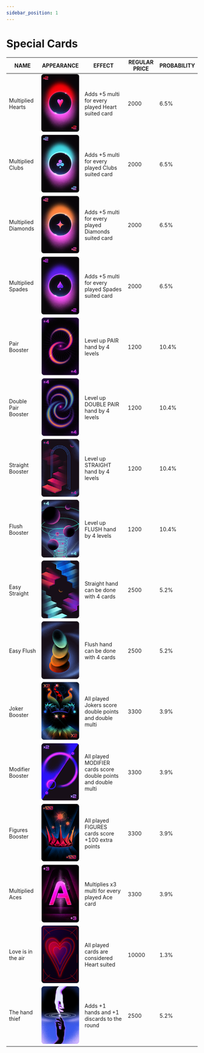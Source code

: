 ```yaml
---
sidebar_position: 1
---
```


# Special Cards

| NAME                | APPEARANCE | EFFECT                                                    | REGULAR PRICE | PROBABILITY |
|---------------------|------------|------------------------------------------------------------|---------------|-------------|
| Multiplied Hearts   |![](./img/effect/300.png)| Adds +5 multi for every played Heart suited card            | 2000          | 6.5%        |
| Multiplied Clubs    |![](./img/effect/301.png)| Adds +5 multi for every played Clubs suited card            | 2000          | 6.5%        |
| Multiplied Diamonds |![](./img/effect/302.png)| Adds +5 multi for every played Diamonds suited card         | 2000          | 6.5%        |
| Multiplied Spades   |![](./img/effect/303.png)| Adds +5 multi for every played Spades suited card           | 2000          | 6.5%        |
| Pair Booster        |![](./img/effect/304.png)| Level up PAIR hand by 4 levels                              | 1200          | 10.4%       |
| Double Pair Booster |![](./img/effect/305.png)| Level up DOUBLE PAIR hand by 4 levels                       | 1200          | 10.4%       |
| Straight Booster    |![](./img/effect/306.png)| Level up STRAIGHT hand by 4 levels                          | 1200          | 10.4%       |
| Flush Booster       |![](./img/effect/307.png)| Level up FLUSH hand by 4 levels                             | 1200          | 10.4%       |
| Easy Straight       |![](./img/effect/308.png)| Straight hand can be done with 4 cards                      | 2500          | 5.2%        |
| Easy Flush          |![](./img/effect/309.png)| Flush hand can be done with 4 cards                         | 2500          | 5.2%        |
| Joker Booster       |![](./img/effect/310.png)| All played Jokers score double points and double multi      | 3300          | 3.9%        |
| Modifier Booster    |![](./img/effect/311.png)| All played MODIFIER cards score double points and double multi | 3300        | 3.9%        |
| Figures Booster     |![](./img/effect/312.png)| All played FIGURES cards score +100 extra points            | 3300          | 3.9%        |
| Multiplied Aces     |![](./img/effect/313.png)| Multiplies x3 multi for every played Ace card               | 3300          | 3.9%        |
| Love is in the air  |![](./img/effect/314.png)| All played cards are considered Heart suited                | 10000         | 1.3%        |
| The hand thief      |![](./img/effect/315.png)| Adds +1 hands and +1 discards to the round                  | 2500          | 5.2%        |
